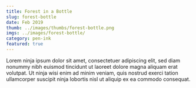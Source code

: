 ```yaml
---
title: Forest in a Bottle
slug: forest-bottle
date: Feb 2019
thumb: ../images/thumbs/forest-bottle.png
imgs: ../images/forest-bottle/
category: pen-ink
featured: true
---
```


Lorem ninja ipsum dolor sit amet, consectetuer adipiscing elit, sed diam nonummy nibh euismod tincidunt ut laoreet dolore magna aliquam erat volutpat. Ut ninja wisi enim ad minim veniam, quis nostrud exerci tation ullamcorper suscipit ninja lobortis nisl ut aliquip ex ea commodo consequat.